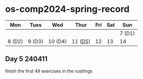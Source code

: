 # os-comp2024-spring-record

| Mon                  | Tues                 | Wed                  | Thur                 | Fri                  | Sat                  | Sun                  |
|----------------------|----------------------|----------------------|----------------------|----------------------|----------------------|----------------------|
|                      |                      |                      |                      |                      |                      |7 (D1)                |
|8 (D2)                |9 (D3)                |10 (D4)               | 11 ([D5](#day-5-240411)) |12                    |13                    |14                    |


## Day 5 240411
finish the first 49 exercises in the rustlings 

